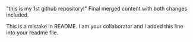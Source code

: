 "this is my 1st github repository!"
Final merged content with both changes included.

This is a mistake in README.
I am your collaborator and I added this line into your readme file.